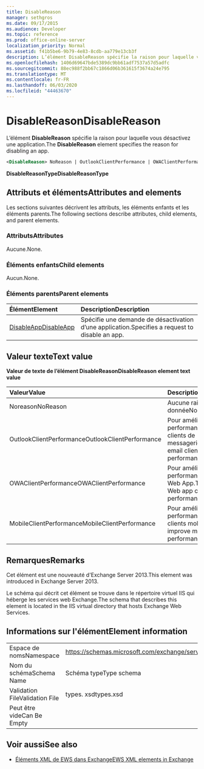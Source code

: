 ```yaml
---
title: DisableReason
manager: sethgros
ms.date: 09/17/2015
ms.audience: Developer
ms.topic: reference
ms.prod: office-online-server
localization_priority: Normal
ms.assetid: f41b5be6-9b79-4e83-8cdb-aa779e13cb3f
description: L’élément DisableReason spécifie la raison pour laquelle vous désactivez une application.
ms.openlocfilehash: 1406d69647bde5389dc9bb61adf7537a57d5adfc
ms.sourcegitcommit: 88ec988f2bb67c1866d06b361615f3674a24e795
ms.translationtype: MT
ms.contentlocale: fr-FR
ms.lasthandoff: 06/03/2020
ms.locfileid: "44463670"
---
```

# <a name="disablereason"></a><span data-ttu-id="55776-103">DisableReason</span><span class="sxs-lookup"><span data-stu-id="55776-103">DisableReason</span></span>

<span data-ttu-id="55776-104">L’élément **DisableReason** spécifie la raison pour laquelle vous désactivez une application.</span><span class="sxs-lookup"><span data-stu-id="55776-104">The **DisableReason** element specifies the reason for disabling an app.</span></span> 
  
```XML
<DisableReason> NoReason | OutlookClientPerformance | OWAClientPerformance | MobileClientPerformance </DisableReason>
```

 <span data-ttu-id="55776-105">**DisableReasonType**</span><span class="sxs-lookup"><span data-stu-id="55776-105">**DisableReasonType**</span></span>
## <a name="attributes-and-elements"></a><span data-ttu-id="55776-106">Attributs et éléments</span><span class="sxs-lookup"><span data-stu-id="55776-106">Attributes and elements</span></span>

<span data-ttu-id="55776-107">Les sections suivantes décrivent les attributs, les éléments enfants et les éléments parents.</span><span class="sxs-lookup"><span data-stu-id="55776-107">The following sections describe attributes, child elements, and parent elements.</span></span>
  
### <a name="attributes"></a><span data-ttu-id="55776-108">Attributs</span><span class="sxs-lookup"><span data-stu-id="55776-108">Attributes</span></span>

<span data-ttu-id="55776-109">Aucune.</span><span class="sxs-lookup"><span data-stu-id="55776-109">None.</span></span>
  
### <a name="child-elements"></a><span data-ttu-id="55776-110">Éléments enfants</span><span class="sxs-lookup"><span data-stu-id="55776-110">Child elements</span></span>

<span data-ttu-id="55776-111">Aucun.</span><span class="sxs-lookup"><span data-stu-id="55776-111">None.</span></span>
  
### <a name="parent-elements"></a><span data-ttu-id="55776-112">Éléments parents</span><span class="sxs-lookup"><span data-stu-id="55776-112">Parent elements</span></span>

|<span data-ttu-id="55776-113">**Élément**</span><span class="sxs-lookup"><span data-stu-id="55776-113">**Element**</span></span>|<span data-ttu-id="55776-114">**Description**</span><span class="sxs-lookup"><span data-stu-id="55776-114">**Description**</span></span>|
|:-----|:-----|
|[<span data-ttu-id="55776-115">DisableApp</span><span class="sxs-lookup"><span data-stu-id="55776-115">DisableApp</span></span>](disableapp.md) <br/> |<span data-ttu-id="55776-116">Spécifie une demande de désactivation d’une application.</span><span class="sxs-lookup"><span data-stu-id="55776-116">Specifies a request to disable an app.</span></span>  <br/> |
   
## <a name="text-value"></a><span data-ttu-id="55776-117">Valeur texte</span><span class="sxs-lookup"><span data-stu-id="55776-117">Text value</span></span>

<span data-ttu-id="55776-118">**Valeur de texte de l’élément DisableReason**</span><span class="sxs-lookup"><span data-stu-id="55776-118">**DisableReason element text value**</span></span>

|<span data-ttu-id="55776-119">**Valeur**</span><span class="sxs-lookup"><span data-stu-id="55776-119">**Value**</span></span>|<span data-ttu-id="55776-120">**Description**</span><span class="sxs-lookup"><span data-stu-id="55776-120">**Description**</span></span>|
|:-----|:-----|
|<span data-ttu-id="55776-121">Noreason</span><span class="sxs-lookup"><span data-stu-id="55776-121">NoReason</span></span>  <br/> |<span data-ttu-id="55776-122">Aucune raison donnée</span><span class="sxs-lookup"><span data-stu-id="55776-122">No reason given</span></span>  <br/> |
|<span data-ttu-id="55776-123">OutlookClientPerformance</span><span class="sxs-lookup"><span data-stu-id="55776-123">OutlookClientPerformance</span></span>  <br/> |<span data-ttu-id="55776-124">Pour améliorer les performances des clients de messagerie.</span><span class="sxs-lookup"><span data-stu-id="55776-124">To improve email client performance.</span></span>  <br/> |
|<span data-ttu-id="55776-125">OWAClientPerformance</span><span class="sxs-lookup"><span data-stu-id="55776-125">OWAClientPerformance</span></span>  <br/> |<span data-ttu-id="55776-126">Pour améliorer les performances du client Web App.</span><span class="sxs-lookup"><span data-stu-id="55776-126">To improve Web app client performance.</span></span>  <br/> |
|<span data-ttu-id="55776-127">MobileClientPerformance</span><span class="sxs-lookup"><span data-stu-id="55776-127">MobileClientPerformance</span></span>  <br/> |<span data-ttu-id="55776-128">Pour améliorer les performances des clients mobiles.</span><span class="sxs-lookup"><span data-stu-id="55776-128">To improve mobile client performance.</span></span>  <br/> |
   
## <a name="remarks"></a><span data-ttu-id="55776-129">Remarques</span><span class="sxs-lookup"><span data-stu-id="55776-129">Remarks</span></span>

<span data-ttu-id="55776-130">Cet élément est une nouveauté d'Exchange Server 2013.</span><span class="sxs-lookup"><span data-stu-id="55776-130">This element was introduced in Exchange Server 2013.</span></span>
  
<span data-ttu-id="55776-131">Le schéma qui décrit cet élément se trouve dans le répertoire virtuel IIS qui héberge les services web Exchange.</span><span class="sxs-lookup"><span data-stu-id="55776-131">The schema that describes this element is located in the IIS virtual directory that hosts Exchange Web Services.</span></span>
  
## <a name="element-information"></a><span data-ttu-id="55776-132">Informations sur l'élément</span><span class="sxs-lookup"><span data-stu-id="55776-132">Element information</span></span>

|||
|:-----|:-----|
|<span data-ttu-id="55776-133">Espace de noms</span><span class="sxs-lookup"><span data-stu-id="55776-133">Namespace</span></span>  <br/> |https://schemas.microsoft.com/exchange/services/2006/types  <br/> |
|<span data-ttu-id="55776-134">Nom du schéma</span><span class="sxs-lookup"><span data-stu-id="55776-134">Schema Name</span></span>  <br/> |<span data-ttu-id="55776-135">Schéma type</span><span class="sxs-lookup"><span data-stu-id="55776-135">Type schema</span></span>  <br/> |
|<span data-ttu-id="55776-136">Validation File</span><span class="sxs-lookup"><span data-stu-id="55776-136">Validation File</span></span>  <br/> |<span data-ttu-id="55776-137">types. xsd</span><span class="sxs-lookup"><span data-stu-id="55776-137">types.xsd</span></span>  <br/> |
|<span data-ttu-id="55776-138">Peut être vide</span><span class="sxs-lookup"><span data-stu-id="55776-138">Can Be Empty</span></span>  <br/> ||
   
## <a name="see-also"></a><span data-ttu-id="55776-139">Voir aussi</span><span class="sxs-lookup"><span data-stu-id="55776-139">See also</span></span>

- [<span data-ttu-id="55776-140">Éléments XML de EWS dans Exchange</span><span class="sxs-lookup"><span data-stu-id="55776-140">EWS XML elements in Exchange</span></span>](ews-xml-elements-in-exchange.md)

